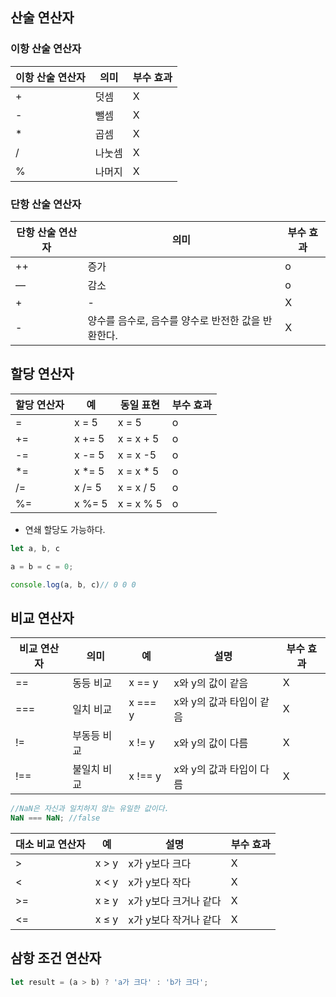 ## 산술 연산자


### 이항 산술 연산자

| 이항 산술 연산자 | 의미 | 부수 효과 |
| --- | --- | --- |
| + | 덧셈 | X |
| - | 뺄셈 | X |
| * | 곱셈 | X |
| / | 나눗셈 | X |
| % | 나머지 | X |

### 단항 산술 연산자

| 단항 산술 연산자 | 의미 | 부수 효과 |
| --- | --- | --- |
| ++ | 증가 | o |
| — | 감소 | o |
| + | - | X |
| - | 양수를 음수로, 음수를 양수로 반전한 값을 반환한다. | X |

## 할당 연산자


| 할당 연산자 | 예 | 동일 표현 | 부수 효과 |
| --- | --- | --- | --- |
| = | x = 5 | x = 5  | o |
| +=  | x += 5 | x = x + 5 | o |
| -= | x -= 5 | x = x -5 | o |
| *= | x *= 5 | x = x * 5 | o |
| /= | x /= 5 | x = x / 5 | o |
| %= | x %= 5 | x = x % 5 | o |
- 연쇄 할당도 가능하다.

```jsx
let a, b, c

a = b = c = 0;

console.log(a, b, c)// 0 0 0 
```

## 비교 연산자


| 비교 연산자 | 의미 | 예 | 설명 | 부수 효과 |
|--------| --- | --- | --- | --- |
| ==     | 동등 비교 | x == y | x와 y의 값이 같음 | X |
| ===    | 일치 비교 | x === y | x와 y의 값과 타입이 같음 | X |
| !=     | 부동등 비교 | x != y | x와 y의 값이 다름 | X |
| !==    | 불일치 비교 | x !== y | x와 y의 값과 타입이 다름 | X |

```jsx
//NaN은 자신과 일치하지 않는 유일한 값이다.
NaN === NaN; //false
```

| 대소 비교 연산자 | 예 | 설명 | 부수 효과 |
|-----------| --- | --- | --- |
| >         | x > y | x가 y보다 크다 | X |
| <         | x < y | x가 y보다 작다 | X |
| >=        | x ≥ y | x가 y보다 크거나 같다 | X |
| <=        | x ≤ y | x가 y보다 작거나 같다 | X |

## 삼항 조건 연산자


```jsx
let result = (a > b) ? 'a가 크다' : 'b가 크다';
```